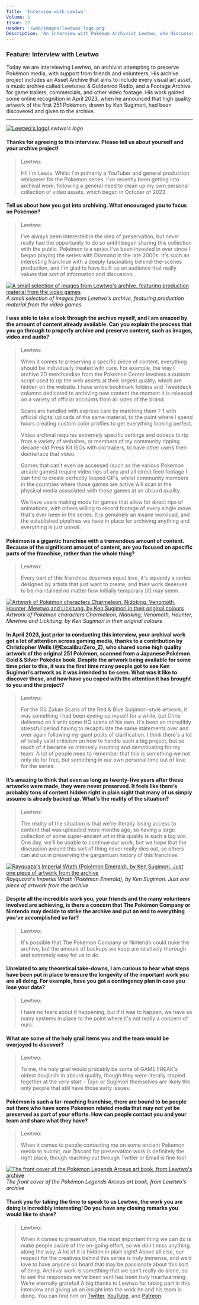 ```yaml
---
Title: 'Interview with Lewtwo'
Volume: 1
Issue: 22
Header: '/web/images/lewtwos-logo.png'
Description: 'An interview with Pokémon Archivist Lewtwo, who discusses his work in preserving Pokémon media with his community. We also have the latest Pokémon news, and more from our mailbag!'
---
```

### Feature: Interview with Lewtwo
Today we are interviewing Lewtwo, an archivist attempting to preserve Pokémon media, with support from friends and volunteers. His archive project includes an Asset Archive that aims to include every visual art asset, a music archive called Lewtunes & Goldenrod Radio, and a Footage Archive for game trailers, commercials, and other video footage. His work gained some online recognition in April 2023, when he announced that high quality artwork of the first 251 Pokémon, drawn by Ken Sugimori, had been discovered and given to the archive.
* * *

[![Lewtwo's logo](/web/images/lewtwos-logo.png)](/web/images/lewtwos-logo.png)*Lewtwo's logo*

#### Thanks for agreeing to this interview. Please tell us about yourself and your archive project!
> Lewtwo:
> 
> Hi! I'm Lewis. Whilst I'm primarily a YouTuber and general production whisperer for the Pokemon series, I've recently been getting into archival work, following a general need to clean up my own personal collection of video assets, which began in October of 2022.
#### Tell us about how you got into archiving. What encouraged you to focus on Pokémon?
> Lewtwo:
> 
> I've always been interested in the idea of preservation, but never really had the opportunity to do so until I began sharing this collection with the public. Pokémon is a series I've been invested in ever since I began playing the series with Diamond in the late 2000s. It's such an interesting franchise with a deeply fascinating behind-the-scenes production, and I'm glad to have built up an audience that really values that sort of information and discussion.

[![A small selection of images from Lewtwo's archive, featuring production material from the video games](/web/images/a-small-selection-of-images-from-lewtwos-archive-featuring-production-material-from-the-video-games.png)](/web/images/a-small-selection-of-images-from-lewtwos-archive-featuring-production-material-from-the-video-games.png)*A small selection of images from Lewtwo's archive, featuring production material from the video games*

#### I was able to take a look through the archive myself, and I am amazed by the amount of content already available. Can you explain the process that you go through to properly archive and preserve content, such as images, video and audio?
> Lewtwo:
> 
> When it comes to preserving a specific piece of content, everything should be individually treated with care. For example, the way I archive 2D merchandise from the Pokemon Center involves a custom script used to rip the web assets at their largest quality, which are hidden on the website. I have entire bookmark folders and Tweetdeck columns dedicated to archiving new content the moment it is released on a variety of official accounts from all sides of the brand.
> 
> Scans are handled with express care by matching them 1-1 with official digital uploads of the same material, to the point where I spend hours creating custom color profiles to get everything looking perfect.
> 
> Video archival requires extremely specific settings and codecs to rip from a variety of websites, or members of my community ripping decade-old Press Kit ISOs with old trailers, to have other users then deinterlace that video.
> 
> Games that can't even be accessed (such as the various Pokemon arcade games) require video rips of any and all direct feed footage I can find to create perfectly looped GIFs, whilst community members in the countries where those games are active will scan in the physical media associated with those games at an absurd quality.
> 
> We have users making mods for games that allow for direct rips of animations, with others willing to record footage of every single move that's ever been in the series. It is genuinely an insane workload, and the established pipelines we have in place for archiving anything and everything is just unreal.
#### Pokémon is a gigantic franchise with a tremendous amount of content. Because of the significant amount of content, are you focused on specific parts of the franchise, rather than the whole thing?
> Lewtwo:
> 
> Every part of this franchise deserves equal love, it's squarely a series designed by artists that just want to create, and their work deserves to be maintained no matter how initially temporary \[it\] may seem.

[![Artwork of Pokémon characters Charmeleon, Nidoking, Venomoth, Haunter, Mewtwo and Lickitung, by Ken Sugimori in their original colours](/web/images/artwork-of-pokemon-characters-charmeleon-nidoking-venomoth-haunter-mewtwo-and-lickitung-by-ken-sugim.png)](/web/images/artwork-of-pokemon-characters-charmeleon-nidoking-venomoth-haunter-mewtwo-and-lickitung-by-ken-sugim.png)*Artwork of Pokémon characters Charmeleon, Nidoking, Venomoth, Haunter, Mewtwo and Lickitung, by Ken Sugimori in their original colours*

#### In April 2023, just prior to conducting this interview, your archival work got a lot of attention across gaming media, thanks to a contribution by Christopher Wells (@ExcaliburZero\_Z), who shared some high quality artwork of the original 251 Pokémon, scanned from a Japanese Pokémon Gold & Silver Pokédex book. Despite the artwork being available for some time prior to this, it was the first time many people got to see Ken Sugimori’s artwork as it was intended to be seen. What was it like to discover these, and how have you coped with the attention it has brought to you and the project?
> Lewtwo:
> 
> For the GS Zukan Scans of the Red & Blue Sugimori-style artwork, it was something I had been eyeing up myself for a while, but Chris delivered on it with some HQ scans of his own. It's been an incredibly stressful period having to recapitulate the same statements over and over again following my giant posts of clarification. I think there's a lot of totally valid criticism on how to handle such a big project, but so much of it became so intensely insulting and demotivating for my team. A lot of people need to remember that this is something we not only do for free, but something in our own personal time out of love for the series.
#### It’s amazing to think that even as long as twenty-five years after these artworks were made, they were never preserved. It feels like there’s probably tons of content hidden right in plain sight that many of us simply assume is already backed up. What’s the reality of the situation?
> Lewtwo:
> 
> The reality of the situation is that we're literally losing access to content that was uploaded mere months ago, so having a large collection of some super-ancient art in this quality is such a big win. One day, we'll be unable to continue our work, but we hope that the discussion around this sort of thing never really dies out, so others can aid us in preserving the gargantuan history of this franchise.

[![Rayquaza's Imperial Wrath (Pokémon Emerald), by Ken Sugimori. Just one piece of artwork from the archive](/web/images/rayquazas-imperial-wrath-pokemon-emerald-by-ken-sugimori-just-one-piece-of-artwork-from-the-archive.png)](/web/images/rayquazas-imperial-wrath-pokemon-emerald-by-ken-sugimori-just-one-piece-of-artwork-from-the-archive.png)*Rayquaza's Imperial Wrath (Pokémon Emerald), by Ken Sugimori. Just one piece of artwork from the archive*

#### Despite all the incredible work you, your friends and the many volunteers involved are achieving, is there a concern that The Pokémon Company or Nintendo may decide to strike the archive and put an end to everything you’ve accomplished so far?
> Lewtwo:
> 
> It's possible that The Pokemon Company or Nintendo could nuke the archive, but the amount of backups we keep are relatively thorough and extremely easy for us to do.
#### Unrelated to any theoretical take-downs, I am curious to hear what steps have been put in place to ensure the longevity of the important work you are all doing. For example, have you got a contingency plan in case you lose your data?
> Lewtwo:
> 
> I have no fears about it happening, but if it was to happen, we have so many systems in place to the point where it's not really a concern of ours.
#### What are some of the holy grail items you and the team would be overjoyed to discover?
> Lewtwo:
> 
> To me, the holy grail would probably be some of GAME FREAK's oldest doujinshi in absurd quality, though they were literally stapled together at the very start - Tajiri or Sugimori themselves are likely the only people that still have those early issues.
#### Pokémon is such a far-reaching franchise, there are bound to be people out there who have some Pokémon related media that may not yet be preserved as part of your efforts. How can people contact you and your team and share what they have?
> Lewtwo:
> 
> When it comes to people contacting me on some ancient Pokemon media to submit, our Discord for preservation work is definitely the right place, though reaching out through Twitter or Email is fine too!

[![The front cover of the Pokémon Legends Arceus art book, from Lewtwo's archive](/web/images/the-front-cover-of-the-pokemon-legends-arceus-art-book-from-lewtwos-archive.png)](/web/images/the-front-cover-of-the-pokemon-legends-arceus-art-book-from-lewtwos-archive.png)*The front cover of the Pokémon Legends Arceus art book, from Lewtwo's archive*

#### Thank you for taking the time to speak to us Lewtwo, the work you are doing is incredibly interesting! Do you have any closing remarks you would like to share?
> Lewtwo:
> 
> When it comes to preservation, the most important thing we can do is make people aware of the on-going effort, so we don’t miss anything along the way. A lot of it is hidden in plain sight! Above all else, our respect for the creatives behind this series is truly immense, and we’d love to have anyone on board that may be passionate about this sort of thing. Archival work is something that we can’t really do alone, so to see the responses we’ve been sent has been truly heartwarming. We’re eternally grateful!
A big thanks to Lewtwo for taking part in this interview and giving us an insight into the work he and his team is doing. You can find him on [Twitter](https://twitter.com/Lewchube), [YouTube](http://youtube.com/@LewtwoYT), and [Patreon](http://patreon.com/lewtwo).